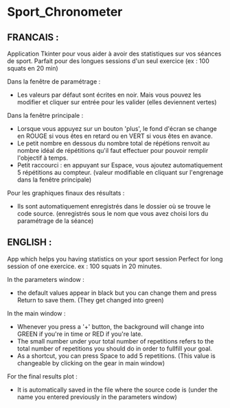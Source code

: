 # Sport_Chronometer

## FRANCAIS : 

Application Tkinter pour vous aider à avoir des statistiques sur vos séances de sport.
Parfait pour des longues sessions d'un seul exercice (ex : 100 squats en 20 min)

Dans la fenêtre de paramétrage : 
 - Les valeurs par défaut sont écrites en noir. Mais vous pouvez les modifier et cliquer sur entrée pour les valider (elles deviennent vertes)
 
Dans la fenêtre principale : 
 - Lorsque vous appuyez sur un bouton 'plus', le fond d'écran se change en ROUGE si vous êtes en retard ou en VERT si vous êtes en avance. 
 - Le petit nombre en dessous du nombre total de répétions renvoit au nombre idéal de répétitions qu'il faut effectuer pour pouvoir remplir l'objectif à temps. 
 - Petit raccourci : en appuyant sur Espace, vous ajoutez automatiquement 5 répétitions au compteur. (valeur modifiable en cliquant sur l'engrenage dans la fenêtre principale)
 
Pour les graphiques finaux des résultats :
 - Ils sont automatiquement enregistrés dans le dossier où se trouve le code source. (enregistrés sous le nom que vous avez choisi lors du paramétrage de la séance)


## ENGLISH : 

App which helps you having statistics on your sport session
Perfect for long session of one exercice. ex : 100 squats in 20 minutes.


In the parameters window :
 - the default values appear in black but you can change them and press Return to save them. (They get changed into green)


In the main window :
 - Whenever you press a '+' button, the background will change into GREEN if you're in time or RED if you're late.
 - The small number under your total number of repetitions refers to the total number of repetitions you should do in order to fullfill        your goal. 
 - As a shortcut, you can press Space to add 5 repetitions. (This value is changeable by clicking on the gear in main window)


For the final results plot :
 - It is automatically saved in the file where the source code is (under the name you entered previously in the parameters window)
 
